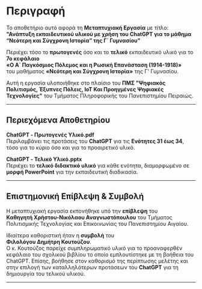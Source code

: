 # Περιγραφή
Το αποθετήριο αυτό αφορά τη **Μεταπτυχιακή Εργασία** με τίτλο:  
**"Ανάπτυξη εκπαιδευτικού υλικού με χρήση του ChatGPT για το μάθημα “Νεότερη και Σύγχρονη Ιστορία” της Γ΄ Γυμνασίου"**  

Περιέχει τόσο το **πρωτογενές** όσο και το **τελικό** εκπαιδευτικό υλικό για το **7ο κεφάλαιο**  
**«Ο Α΄ Παγκόσμιος Πόλεμος και η Ρωσική Επανάσταση (1914-1918)»**  
του μαθήματος **«Νεότερη και Σύγχρονη Ιστορία»** της Γ' Γυμνασίου.

Αυτή η εργασία υλοποιήθηκε στο πλαίσιο του **ΠΜΣ "Ψηφιακός Πολιτισμός, Έξυπνες Πόλεις, IoT Και Προηγμένες Ψηφιακές Τεχνολογίες"** του Τμήματος Πληροφορικής του Πανεπιστημίου Πειραιώς.

---

## Περιεχόμενα Αποθετηρίου
**ChatGPT - Πρωτογενές Υλικό.pdf**  
Περιλαμβάνει τις προτάσεις του **ChatGPT** για τις **Ενότητες 31 έως 34**, τόσο για το κύριο όσο και για το προαιρετικό υλικό.  

**ChatGPT - Τελικό Υλικό.pptx**  
Περιέχει το **τελικό διδακτικό υλικό** για κάθε ενότητα, διαμορφωμένο σε **μορφή PowerPoint** για την εκπαιδευτική διαδικασία.  

---

## Επιστημονική Επίβλεψη & Συμβολή
Η μεταπτυχιακή εργασία εκπονήθηκε υπό την **επίβλεψη** του  
**Καθηγητή Χρήστου-Νικόλαου Αναγνωστόπουλου** του 
Τμήματος Πολιτισμικής Τεχνολογίας και Επικοινωνίας του Πανεπιστημίου Αιγαίου.  

Ιδιαίτερα καθοριστική ήταν η **συμβολή** του  
**Φιλολόγου Δημήτρη Κουτούζου**.  
Ο κ. Κουτούζος παρείχε συμπληρωματικό υλικό για το προαναφερθέν κεφάλαιο του σχολικού βιβλίου το οποίο εμπλουτίστηκε με τη βοήθεια του ChatGPT. Επίσης, βοήθησε στον καθορισμό της περίπτωσης μελέτης και στην επιλογή των καταλληλότερων προτάσεων του **ChatGPT** για τη δημιουργία του τελικού υλικού.

---
